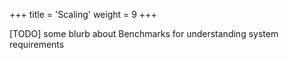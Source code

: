 +++
title = 'Scaling'
weight = 9
+++

[TODO] some blurb about Benchmarks for understanding system requirements
